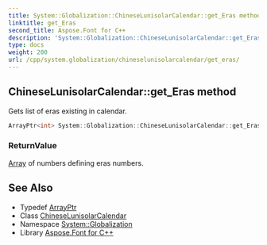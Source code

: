 ```yaml
---
title: System::Globalization::ChineseLunisolarCalendar::get_Eras method
linktitle: get_Eras
second_title: Aspose.Font for C++
description: 'System::Globalization::ChineseLunisolarCalendar::get_Eras method. Gets list of eras existing in calendar in C++.'
type: docs
weight: 200
url: /cpp/system.globalization/chineselunisolarcalendar/get_eras/
---
```

## ChineseLunisolarCalendar::get_Eras method


Gets list of eras existing in calendar.

```cpp
ArrayPtr<int> System::Globalization::ChineseLunisolarCalendar::get_Eras() const override
```


### ReturnValue

[Array](../../../system/array/) of numbers defining eras numbers.

## See Also

* Typedef [ArrayPtr](../../../system/arrayptr/)
* Class [ChineseLunisolarCalendar](../)
* Namespace [System::Globalization](../../)
* Library [Aspose.Font for C++](../../../)
